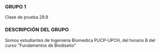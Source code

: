 ### GRUPO 1
Clase de prueba 29.8
### DESCRIPCIÓN DEL GRUPO
Somos estudiantes de Ingenieria Biomedica PUCP-UPCH, del horario B del curso "Fundamentos de Biodiseño"
